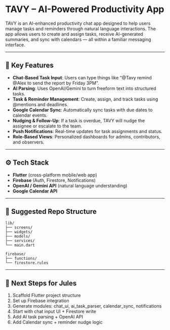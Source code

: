 
# TAVY – AI-Powered Productivity App

TAVY is an AI-enhanced productivity chat app designed to help users manage tasks and reminders through natural language interactions. The app allows users to create and assign tasks, receive AI-generated summaries, and sync with calendars — all within a familiar messaging interface.

---

## 🧩 Key Features

- **Chat-Based Task Input**: Users can type things like “@Tavy remind @Alex to send the report by Friday 3PM”.
- **AI Parsing**: Uses OpenAI/Gemini to turn freeform text into structured tasks.
- **Task & Reminder Management**: Create, assign, and track tasks using @mentions and deadlines.
- **Google Calendar Sync**: Automatically sync tasks with due dates to calendar events.
- **Nudging & Follow-Up**: If a task is overdue, TAVY will nudge the assignee or escalate to the team.
- **Push Notifications**: Real-time updates for task assignments and status.
- **Role-Based Views**: Personalized dashboards for admins, contributors, and observers.

---

## ⚙️ Tech Stack

- **Flutter** (cross-platform mobile/web app)
- **Firebase** (Auth, Firestore, Notifications)
- **OpenAI / Gemini API** (natural language understanding)
- **Google Calendar API**

---

## 📁 Suggested Repo Structure

```
lib/
├── screens/
├── widgets/
├── models/
├── services/
└── main.dart

firebase/
├── functions/
└── firestore.rules
```

---

## 🚀 Next Steps for Jules

1. Scaffold Flutter project structure
2. Set up Firebase integration
3. Generate modules: chat_ui, ai_task_parser, calendar_sync, notifications
4. Start with chat input UI + Firestore write
5. Add AI task parsing + OpenAI API
6. Add Calendar sync + reminder nudge logic
